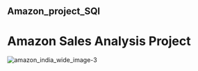 ## Amazon_project_SQl
# Amazon Sales Analysis Project
![amazon_india_wide_image-3](https://github.com/user-attachments/assets/84478561-74e6-48ea-80e3-0c0b0042da38)
